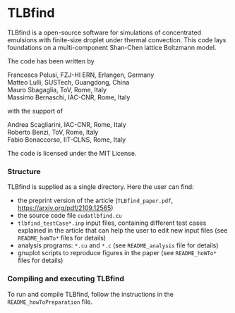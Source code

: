 # TLBfind

TLBfind is a open-source software for simulations of
concentrated emulsions with finite-size droplet under
thermal convection. This code lays foundations on
a multi-component Shan-Chen lattice Boltzmann model.

The code has been written by

Francesca Pelusi, FZJ-HI ERN, Erlangen, Germany  
Matteo Lulli, SUSTech, Guangdong, China  
Mauro Sbagaglia, ToV, Rome, Italy  
Massimo Bernaschi, IAC-CNR, Rome, Italy  

with the support of

Andrea Scagliarini, IAC-CNR, Rome, Italy  
Roberto Benzi, ToV, Rome, Italy  
Fabio Bonaccorso, IIT-CLNS, Rome, Italy

The code is licensed under the MIT License.

### Structure

TLBfind is supplied as a single directory. Here the user can find:
- the preprint version of the article (`TLBfind_paper.pdf`, https://arxiv.org/pdf/2109.12565)
- the source code file `cudatlbfind.cu`
- `tlbfind_testCase*.inp` input files, containing different test cases explained in the
  article that can help the user to edit new input files (see `README_hoWTo*` files for
  details)
- analysis programs: `*.cu` and `*.c` (see `README_analysis` file for details)
- gnuplot scripts to reproduce figures in the paper (see `README_hoWTo*` files for
  details)

### Compiling and executing TLBfind

To run and compile TLBfind, follow the instructions in the `README_howToPreparation`
file.
